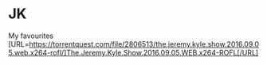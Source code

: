 # JK
My favourites 
[URL=https://torrentquest.com/file/2806513/the.jeremy.kyle.show.2016.09.05.web.x264-rofl/]The.Jeremy.Kyle.Show.2016.09.05.WEB.x264-ROFL[/URL]